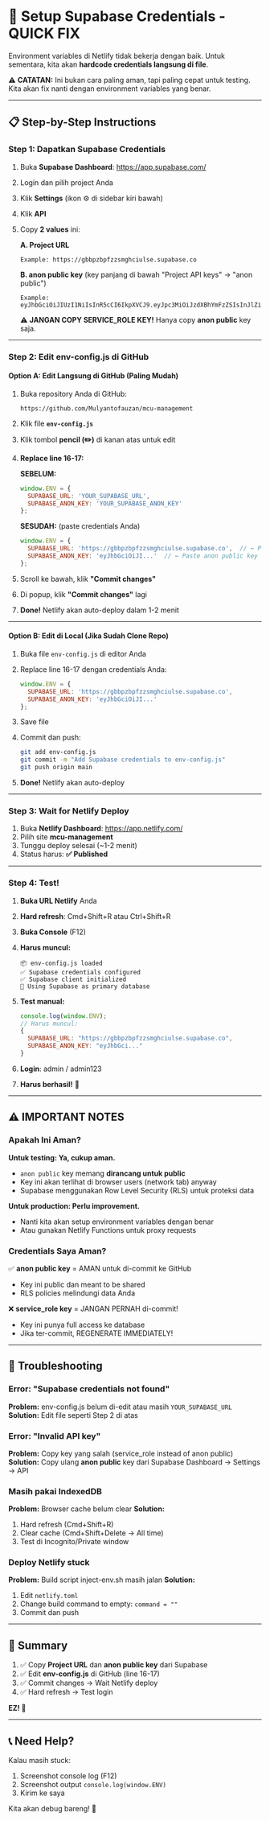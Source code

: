 # 🔑 Setup Supabase Credentials - QUICK FIX

Environment variables di Netlify tidak bekerja dengan baik. Untuk sementara, kita akan **hardcode credentials langsung di file**.

⚠️ **CATATAN:** Ini bukan cara paling aman, tapi paling cepat untuk testing. Kita akan fix nanti dengan environment variables yang benar.

---

## 📋 Step-by-Step Instructions

### **Step 1: Dapatkan Supabase Credentials**

1. Buka **Supabase Dashboard**: https://app.supabase.com/
2. Login dan pilih project Anda
3. Klik **Settings** (ikon ⚙️ di sidebar kiri bawah)
4. Klik **API**
5. Copy **2 values** ini:

   **A. Project URL**
   ```
   Example: https://gbbpzbpfzzsmghciulse.supabase.co
   ```

   **B. anon public key** (key panjang di bawah "Project API keys" → "anon public")
   ```
   Example: eyJhbGciOiJIUzI1NiIsInR5cCI6IkpXVCJ9.eyJpc3MiOiJzdXBhYmFzZSIsInJlZiI6...
   ```

   ⚠️ **JANGAN COPY SERVICE_ROLE KEY!** Hanya copy **anon public** key saja.

---

### **Step 2: Edit env-config.js di GitHub**

#### **Option A: Edit Langsung di GitHub (Paling Mudah)**

1. Buka repository Anda di GitHub:
   ```
   https://github.com/Mulyantofauzan/mcu-management
   ```

2. Klik file **`env-config.js`**

3. Klik tombol **pencil (✏️)** di kanan atas untuk edit

4. **Replace line 16-17:**

   **SEBELUM:**
   ```javascript
   window.ENV = {
     SUPABASE_URL: 'YOUR_SUPABASE_URL',
     SUPABASE_ANON_KEY: 'YOUR_SUPABASE_ANON_KEY'
   };
   ```

   **SESUDAH:** (paste credentials Anda)
   ```javascript
   window.ENV = {
     SUPABASE_URL: 'https://gbbpzbpfzzsmghciulse.supabase.co',  // ← Paste Project URL di sini
     SUPABASE_ANON_KEY: 'eyJhbGciOiJI...'  // ← Paste anon public key di sini
   };
   ```

5. Scroll ke bawah, klik **"Commit changes"**

6. Di popup, klik **"Commit changes"** lagi

7. **Done!** Netlify akan auto-deploy dalam 1-2 menit

---

#### **Option B: Edit di Local (Jika Sudah Clone Repo)**

1. Buka file `env-config.js` di editor Anda

2. Replace line 16-17 dengan credentials Anda:
   ```javascript
   window.ENV = {
     SUPABASE_URL: 'https://gbbpzbpfzzsmghciulse.supabase.co',
     SUPABASE_ANON_KEY: 'eyJhbGciOiJI...'
   };
   ```

3. Save file

4. Commit dan push:
   ```bash
   git add env-config.js
   git commit -m "Add Supabase credentials to env-config.js"
   git push origin main
   ```

5. **Done!** Netlify akan auto-deploy

---

### **Step 3: Wait for Netlify Deploy**

1. Buka **Netlify Dashboard**: https://app.netlify.com/
2. Pilih site **mcu-management**
3. Tunggu deploy selesai (~1-2 menit)
4. Status harus: **✅ Published**

---

### **Step 4: Test!**

1. **Buka URL Netlify** Anda
2. **Hard refresh**: Cmd+Shift+R atau Ctrl+Shift+R
3. **Buka Console** (F12)
4. **Harus muncul:**
   ```
   📦 env-config.js loaded
   ✅ Supabase credentials configured
   ✅ Supabase client initialized
   🚀 Using Supabase as primary database
   ```

5. **Test manual:**
   ```javascript
   console.log(window.ENV);
   // Harus muncul:
   {
     SUPABASE_URL: "https://gbbpzbpfzzsmghciulse.supabase.co",
     SUPABASE_ANON_KEY: "eyJhbGci..."
   }
   ```

6. **Login**: admin / admin123
7. **Harus berhasil!** 🎉

---

## ⚠️ IMPORTANT NOTES

### **Apakah Ini Aman?**

**Untuk testing: Ya, cukup aman.**
- `anon public` key memang **dirancang untuk public**
- Key ini akan terlihat di browser users (network tab) anyway
- Supabase menggunakan Row Level Security (RLS) untuk proteksi data

**Untuk production: Perlu improvement.**
- Nanti kita akan setup environment variables dengan benar
- Atau gunakan Netlify Functions untuk proxy requests

### **Credentials Saya Aman?**

✅ **anon public key** = AMAN untuk di-commit ke GitHub
- Key ini public dan meant to be shared
- RLS policies melindungi data Anda

❌ **service_role key** = JANGAN PERNAH di-commit!
- Key ini punya full access ke database
- Jika ter-commit, REGENERATE IMMEDIATELY!

---

## 🐛 Troubleshooting

### Error: "Supabase credentials not found"
**Problem:** env-config.js belum di-edit atau masih `YOUR_SUPABASE_URL`
**Solution:** Edit file seperti Step 2 di atas

### Error: "Invalid API key"
**Problem:** Copy key yang salah (service_role instead of anon public)
**Solution:** Copy ulang **anon public** key dari Supabase Dashboard → Settings → API

### Masih pakai IndexedDB
**Problem:** Browser cache belum clear
**Solution:**
1. Hard refresh (Cmd+Shift+R)
2. Clear cache (Cmd+Shift+Delete → All time)
3. Test di Incognito/Private window

### Deploy Netlify stuck
**Problem:** Build script inject-env.sh masih jalan
**Solution:**
1. Edit `netlify.toml`
2. Change build command to empty: `command = ""`
3. Commit dan push

---

## 🎯 Summary

1. ✅ Copy **Project URL** dan **anon public key** dari Supabase
2. ✅ Edit **env-config.js** di GitHub (line 16-17)
3. ✅ Commit changes → Wait Netlify deploy
4. ✅ Hard refresh → Test login

**EZ! 🚀**

---

## 📞 Need Help?

Kalau masih stuck:
1. Screenshot console log (F12)
2. Screenshot output `console.log(window.ENV)`
3. Kirim ke saya

Kita akan debug bareng! 💪
